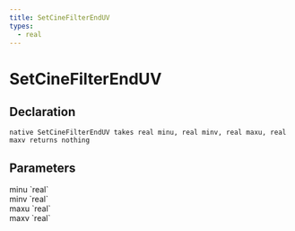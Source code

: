 ```yaml
---
title: SetCineFilterEndUV
types:
  - real
---
```


# SetCineFilterEndUV

## Declaration

```
native SetCineFilterEndUV takes real minu, real minv, real maxu, real maxv returns nothing
```

## Parameters
<dl>
  <dt>minu `real`</dt>
  <dd></dd>

  <dt>minv `real`</dt>
  <dd></dd>

  <dt>maxu `real`</dt>
  <dd></dd>

  <dt>maxv `real`</dt>
  <dd></dd>
</dl>